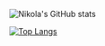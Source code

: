 

![Nikola's GitHub stats](https://github-readme-stats.vercel.app/api?username=NikolaMrkic&show_icons=true&theme=radical)

[![Top Langs](https://github-readme-stats.vercel.app/api/top-langs/?username=NikolaMrkic&layout=compact)](https://github.com/NikolaMrkic/github-readme-stats)

